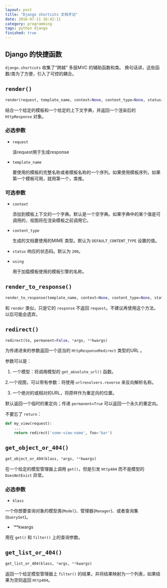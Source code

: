 ```yaml
---
layout: post
title: "Django shortcuts 文档手记"
date: 2016-07-11 16:42:11
category: programming
tags: python django
finished: true
---
```


## Django 的快捷函数

`django.shortcuts` 收集了“跨越” 多层MVC 的辅助函数和类。 换句话讲，这些函数/类为了方便，引入了可控的耦合。

## `render()`

```python
render(request, template_name, context=None, content_type=None, status=None, using=None)
```
结合一个给定的模板和一个给定的上下文字典，并返回一个渲染后的  `HttpResponse` 对象。

### 必选参数

* `request`

    该request用于生成response

* `template_name`

    要使用的模板的完整名称或者模板名称的一个序列。如果使用模板序列，如果第一个模板可用，就用第一个，类推。

### 可选参数

* `context`

    添加到模板上下文的一个字典。默认是一个空字典。如果字典中的某个值是可调用的，视图将在渲染模板之前调用它。

* `content_type`

    生成的文档要使用的MIME 类型。默认为 `DEFAULT_CONTENT_TYPE` 设置的值。

* `status`
    响应的状态码。默认为 `200`。

* `using`

    用于加载模板使用的模板引擎的名称。

## `render_to_response()`

```python
render_to_response(template_name, context=None, content_type=None, status=None, using=None)
```

和 `render` 类似，只是它的 `response` 不返回 `request`。不建议再使用这个方法，以后可能会遗弃。

## `redirect()`

```python
redirect(to, permanent=False, *args, **kwargs)
```
为传递进来的参数返回一个适当的 `HttpResponseRedirect` 类型的URL 。

参数可以是：

1. 一个模型：将调用模型的 `get_absolute_url()` 函数。

2.一个视图，可以带有参数：将使用 `urlresolvers.reverse` 来反向解析名称。

3. 一个绝对的或相对的URL，将原样作为重定向的位置。

默认返回一个临时的重定向；传递 `permanent=True` 可以返回一个永久的重定向。

不要忘了 `return`：

```python
def my_view(request):
    ...
    return redirect('some-view-name', foo='bar')
```

## `get_object_or_404()`

```python
get_object_or_404(klass, *args, **kwargs)
```

在一个给定的模型管理器上调用 `get()`，但是引发 `Http404` 而不是模型的 `DoesNotExist` 异常。

### 必选参数

* `klass`

一个你想要查询对象的模型类(`Model`)、管理器(`Manager`)、或者查询集(`QuerySet`)。

* `**kwargs

用在 `get()` 和 `filter()` 上的查询参数。

## `get_list_or_404()`

```python
get_list_or_404(klass, *args, **kwargs)
```
返回一个给定模型管理器上 `filter()` 的结果，并将结果映射为一个列表，如果结果为空则返回 `Http404`。
